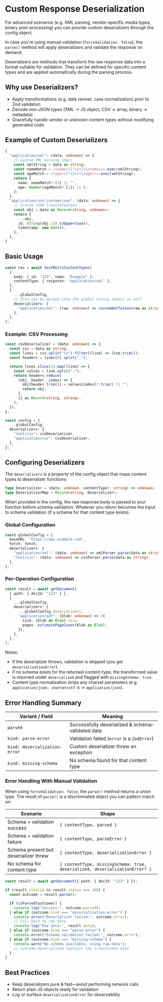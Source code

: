# Custom Response Deserialization

For advanced scenarios (e.g. XML parsing, vendor-specific media types, binary
post-processing) you can provide custom deserializers through the config object.

In case you're using manual validation (`forceValidation: false`), the `parse()`
method will apply deserializers and validate the response on demand.

Deserializers are methods that transform the raw response data into a format
suitable for validation. They can be defined for specific content types and are
applied automatically during the parsing process.

## Why use Deserializers?

- Apply transformations (e.g. date reviver, case normalization) prior to Zod
  validation
- Decode non‑JSON types (XML → JS object, CSV → array, binary → metadata)
- Gracefully handle vendor or unknown content types without modifying generated
  code

## Example of Custom Deserializers

```ts
{
  "application/xml": (data: unknown) => {
    // Custom XML parsing logic
    const xmlString = data as string;
    const nameMatch = /<name>([^<]+)<\/name>/u.exec(xmlString);
    const ageMatch = /<age>([^<]+)<\/age>/u.exec(xmlString);
    return {
      name: nameMatch?.[1] || "",
      age: Number(ageMatch?.[1]) || 0,
    };
  },
  "application/vnd.custom+json": (data: unknown) => {
    // Custom JSON transformation
    const obj = data as Record<string, unknown>;
    return {
      ...obj,
      id: String(obj.id).toUpperCase(),
      timestamp: new Date(),
    };
  },
}
```

## Basic Usage

```ts
const res = await testMultiContentTypes(
  {
    body: { id: "123", name: "Example" },
    contentType: { response: "application/xml" },
  },
  {
    ...globalConfig,
    // this can be merged into the global config object as well
    deserializers: {
      "application/xml": (raw: unknown) => customXmlToJson(raw as string),
    },
  },
);
```

### Example: CSV Processing

```ts
const csvDeserializer = (data: unknown) => {
  const csv = data as string;
  const lines = csv.split("\n").filter((line) => line.trim());
  const headers = lines[0].split(",");

  return lines.slice(1).map((line) => {
    const values = line.split(",");
    return headers.reduce(
      (obj, header, index) => {
        obj[header.trim()] = values[index]?.trim() || "";
        return obj;
      },
      {} as Record<string, string>,
    );
  });
};

const config = {
  ...globalConfig,
  deserializers: {
    "text/csv": csvDeserializer,
    "application/csv": csvDeserializer,
  },
};
```

## Configuring Deserializers

The `deserializers` is a property of the config object that maps content types
to deserializer functions:

```ts
type Deserializer = (data: unknown, contentType?: string) => unknown;
type DeserializerMap = Record<string, Deserializer>;
```

When provided in the config, the raw response body is passed to your function
before schema validation. Whatever you return becomes the input to schema
validation (if a schema for that content type exists).

### Global Configuration

```ts
const globalConfig = {
  baseURL: "https://api.example.com",
  fetch: fetch,
  deserializers: {
    "application/xml": (data: unknown) => xmlParser.parse(data as string),
    "text/csv": (data: unknown) => csvParser.parse(data as string),
  },
};
```

### Per-Operation Configuration

```ts
const result = await getDocument(
  { path: { docId: "123" } },
  {
    ...globalConfig,
    deserializers: {
      ...globalConfig.deserializers,
      "application/pdf": (blob: unknown) => ({
        size: (blob as Blob).size,
        pages: estimatePageCount(blob as Blob),
      }),
    },
  },
);
```

Notes:

- If the deserializer throws, validation is skipped (you get
  `deserializationError`).
- If no schema exists for the returned content-type, the transformed value is
  returned under `deserialized` and flagged with `missingSchema: true`.
- Content type normalization strips any charset parameters (e.g.
  `application/json; charset=utf-8` → `application/json`).

## Error Handling Summary

| Variant / Field               | Meaning                                           |
| ----------------------------- | ------------------------------------------------- |
| `parsed`                      | Successfully deserialized & schema-validated data |
| `kind: parse-error`           | Validation failed (`error` is a `ZodError`)       |
| `kind: deserialization-error` | Custom deserializer threw an exception            |
| `kind: missing-schema`        | No schema found for that content type             |

### Error Handling With Manual Validation

When using `forceValidation: false`, the `parse()` method returns a union type.
The result of `parse()` is a discriminated object you can pattern match on:

| Scenario                              | Shape                                                                       |
| ------------------------------------- | --------------------------------------------------------------------------- |
| Schema + validation success           | `{ contentType, parsed }`                                                   |
| Schema + validation failure           | `{ contentType, parseError }`                                               |
| Schema present but deserializer threw | `{ contentType, deserializationError }`                                     |
| No schema for content type            | `{ contentType, missingSchema: true, deserialized, deserializationError? }` |

```ts
const result = await getDocument({ path: { docId: "123" } });

if (result.isValid && result.status === 200) {
  const outcome = result.parse();

  if (isParsed(outcome)) {
    console.log("Success:", outcome.parsed);
  } else if (outcome.kind === "deserialization-error") {
    console.error("Deserializer failed:", outcome.error);
    // Fall back to raw data
    console.log("Raw data:", result.data);
  } else if (outcome.kind === "parse-error") {
    console.error("Schema validation failed:", outcome.error);
  } else if (outcome.kind === "missing-schema") {
    console.warn("No schema available, using raw data");
    // outcome.deserialized contains the transformed data
  }
}
```

## Best Practices

- Keep deserializers pure & fast—avoid performing network calls
- Return plain JS objects ready for validation
- Log or surface `deserializationError` for observability
